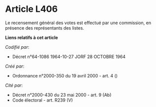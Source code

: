 # Article L406

Le recensement général des votes est effectué par une commission, en présence des représentants des listes.

**Liens relatifs à cet article**

_Codifié par_:

  - Décret n°64-1086 1964-10-27 JORF 28 OCTOBRE 1964

_Créé par_:

  - Ordonnance n°2000-350 du 19 avril 2000 - art. 4 ()

_Cité par_:

  - Décret n°2000-430 du 23 mai 2000 - art. 9 (Ab)
  - Code électoral - art. R239 (V)
